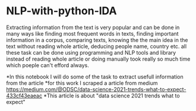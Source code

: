 # NLP-with-python-lDA

Extracting information from the text is very popular and can be done in many ways like finding most frequent words in texts, finding important   information in a corpus, comparing texts, knowing the the main idea in the text without reading whole article, deducing people name, country etc. all these task can be done using programming and NLP tools and library instead of reading whole article or doing manually took really so much time which poeple can't efford always.

*In this notebook I will do some of the task to extract usefull information from the article
*for this work I scraped a article from medium https://medium.com/@ODSC/data-science-2021-trends-what-to-expect-433cf43eaeac
*This article is about "data science 2021 trends what to expect"
